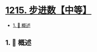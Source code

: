 # [1215. 步进数【中等】](https://github.com/tnotesjs/TNotes.leetcode/tree/main/notes/1215.%20%E6%AD%A5%E8%BF%9B%E6%95%B0%E3%80%90%E4%B8%AD%E7%AD%89%E3%80%91)

<!-- region:toc -->

- [1. 📝 概述](#1--概述)

<!-- endregion:toc -->

## 1. 📝 概述
